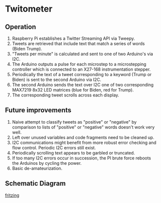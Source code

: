 # Twitometer  

## Operation  
1. Raspberry Pi establishes a Twitter Streaming API via Tweepy.  
2. Tweets are retrieved that include text that match a series of words (Biden Trump).  
3. "Tweets per minute" is calculated and sent to one of two Arduino's via I2C.  
4. The Arduino outputs a pulse for each microstep to a microstepping controller which is connected to an X27-168 instrumentation stepper.  
5. Periodically  the text of a tweet corresponding to a keyword (Trump or Biden) is sent to the second Arduino via I2C.  
6. The second Arduino sends the text over I2C one of two corresponding MAX7219 8x32 LED matrices (blue for Biden, red for Trump).  
7. The corresponding tweet scrolls across each display.  

## Future improvements   
1. Naive attempt to classify tweets as "positive" or "negative" by comparison to lists of "positive" or "negative" words doesn't work very well.   
2. Left over unused variables and code fragments need to be cleaned up.  
3. I2C communications might benefit from more robust error checking and flow control. Periodic I2C errors still exist.  
4. Periodically scrolling text appears to be garbled or truncated.  
5. If too many I2C errors occur in succession, the PI brute force reboots the Arduinos by cycling the power.  
6. Basic de-amateurization.  
 

## Schematic Diagram  
[fritzing](../master/doc/fritzing.png)